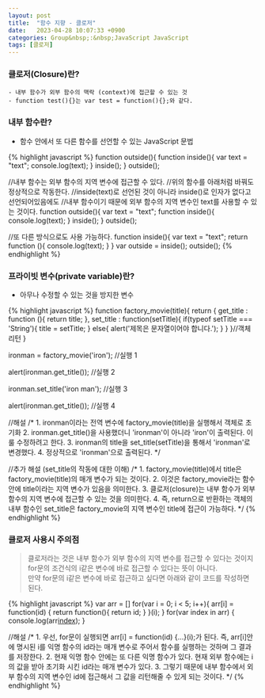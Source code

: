 ```yaml
---
layout: post
title:  "함수 지향 - 클로저"
date:   2023-04-28 10:07:33 +0900
categories: Group&nbsp;:&nbsp;JavaScript JavaScript
tags: [클로저]
---
```


### 클로저(Closure)란?
    - 내부 함수가 외부 함수의 맥락 (context)에 접근할 수 있는 것
    - function test(){}는 var test = function(){};와 같다.
                
### 내부 함수란?

- 함수 안에서 또 다른 함수를 선언할 수 있는 JavaScript 문법

{% highlight javascript %}
function outside(){
    function inside(){
        var text = "text";
        console.log(text);
    }
    inside();
}
outside();

//내부 함수는 외부 함수의 지역 변수에 접근할 수 있다.
//위의 함수를 아래처럼 바꿔도 정상적으로 작동한다.
//inside(text)로 선언된 것이 아니라 inside()로 인자가 없다고 선언되어있음에도
//내부 함수이기 때문에 외부 함수의 지역 변수인 text를 사용할 수 있는 것이다.
function outside(){
    var text = "text";
    function inside(){
        console.log(text);
    }
    inside();
}
outside();

//또 다른 방식으로도 사용 가능하다.
function inside(){
    var text = "text";
    return function (){ console.log(text); }
}
var outside = inside();
outside();
{% endhighlight %}
                
### 프라이빗 변수(private variable)란?

- 아무나 수정할 수 있는 것을 방지한 변수

{% highlight javascript %}
function factory_movie(title){
    return {
        get_title : function (){
            return title;
        },
        set_title : function(setTitle){
            if(typeof setTitle === 'String'){
                title = setTitle;
            }
            else{
                alert('제목은 문자열이어야 합니다.');
            }
        }
    }//객체 리턴
}

ironman = factory_movie('iron'); //실행 1

alert(ironman.get_title()); //실행 2

ironman.set_title('iron man'); //실행 3

alert(ironman.get_title()); //실행 4

//해설
/*
    1. ironman이라는 전역 변수에 factory_movie(title)을 실행해서 객체로 초기화
    2. ironman.get_title()을 사용했더니 'ironman'이 아니라 'iron'이 출력된다. 이룰 수정하려고 한다.
    3. ironman의 title을 set_title(setTitle)을 통해서 'ironman'로 변경했다.
    4. 정상적으로 'ironman'으로 출력된다.
*/

//추가 해설 (set_title의 작동에 대한 이해)
/*
    1. factory_movie(title)에서 title은 factory_movie(title)의 매개 변수가 되는 것이다.
    2. 이것은 factory_movie라는 함수 안에 title이라는 지역 변수가 있음을 의미한다.
    3. 클로저(closure)는 내부 함수가 외부 함수의 지역 변수에 접근할 수 있는 것을 의미한다.
    4. 즉, return으로 반환하는 객체의 내부 함수인 set_title은 factory_movie의 지역 변수인 title에 접근이 가능하다.
*/
{% endhighlight %}
                
### 클로저 사용시 주의점

>클로저라는 것은 내부 함수가 외부 함수의 지역 변수를 접근할 수 있다는 것이지  
>for문의 조건식의 i같은 변수에 바로 접근할 수 있다는 뜻이 아니다.  
>만약 for문의 i같은 변수에 바로 접근하고 싶다면 아래와 같이 코드를 작성하면 된다.

{% highlight javascript %}
var arr = []
for(var i = 0; i < 5; i++){
    arr[i] = function(id) {
        return function(){
            return id;
        }
    }(i);
}
for(var index in arr) {
    console.log(arr[index]());
}

//해설
/*
    1. 우선, for문이 실행되면 arr[i] = function(id) {...}(i);가 된다.
       즉, arr[i]안에 명시된 i를 익명 함수의 id라는 매개 변수로 주어서
       함수를 실행하는 것하며 그 결과를 저장한다.
    2. 현재 익명 함수 안에는 또 다른 익명 함수가 있다.
       현재 외부 함수에는 i의 값을 받아 초기화 시킨 id라는 매개 변수가 있다.
    3. 그렇기 때문에 내부 함수에서 외부 함수의 지역 변수인 id에 접근해서
       그 값을 리턴해줄 수 있게 되는 것이다.
*/
{% endhighlight %}